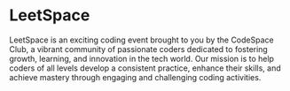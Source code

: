 # LeetSpace
LeetSpace is an exciting coding event brought to you by the CodeSpace Club, a vibrant community of passionate coders dedicated to fostering growth, learning, and innovation in the tech world. Our mission is to help coders of all levels develop a consistent practice, enhance their skills, and achieve mastery through engaging and challenging coding activities.
